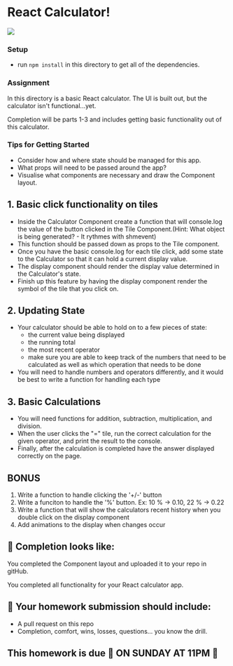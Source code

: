 # React Calculator!

![](https://i.giphy.com/iPw3q8epQcMgw.gif)

### Setup
* run `npm install` in this directory to get all of the dependencies. 


### Assignment
In this directory is a basic React calculator. The UI is built out, but the calculator isn't functional...yet.

Completion will be parts 1-3 and includes getting basic functionality out of this calculator.

### Tips for Getting Started
* Consider how and where state should be managed for this app. 
* What props will need to be passed around the app?
* Visualise what components are necessary and draw the Component layout.


## 1. Basic click functionality on tiles
* Inside the Calculator Component create a function that will console.log the value of the button clicked in the Tile Component.(Hint: What object is being generated? - It rythmes with shmevent) 
* This function should be passed down as props to the Tile component. 
* Once you have the basic console.log for each tile click, add some state to the Calculator so that it can hold a current display value. 
* The display component should render the display value determined in the Calculator's state. 
* Finish up this feature by having the display component render the symbol of the tile that you click on. 

## 2. Updating State
* Your calculator should be able to hold on to a few pieces of state: 
    * the current value being displayed
    * the running total
    * the most recent operator
    * make sure you are able to keep track of the numbers that need to be calculated as well as which operation that needs to be done
* You will need to handle numbers and operators differently, and it would be best to write a function for handling each type


## 3. Basic Calculations
* You will need functions for addition, subtraction, multiplication, and division. 
* When the user clicks the "=" tile, run the correct calculation for the given operator, and print the result to the console.
* Finally, after the calculation is completed have the answer displayed correctly on the page. 


## BONUS
1. Write a function to handle clicking the '+/-' button 
2. Write a funciton to handle the '%' button. Ex: 10 % -> 0.10, 22 % -> 0.22
2. Write a function that will show the calculators recent history when you double click on the display component
3. Add animations to the display when changes occur


## 🚀 Completion looks like:

 You completed the Component layout and uploaded it to your repo in gitHub. 
 
 You completed all functionality for your React calculator app.

## 🚀 Your homework submission should include:

- A pull request on this repo
- Completion, comfort, wins, losses, questions... you know the drill.

## This homework is due 🚨 ON SUNDAY AT 11PM 🚨


